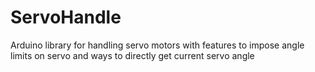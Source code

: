 # ServoHandle
Arduino library for handling servo motors with features to impose angle limits on servo and ways to directly get current servo angle

